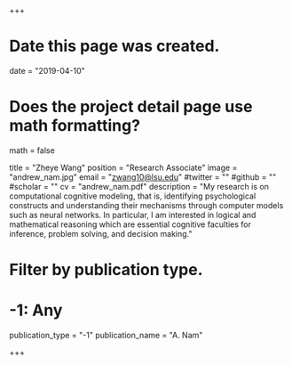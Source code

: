 +++
# Date this page was created.
date = "2019-04-10"

# Does the project detail page use math formatting?
math = false

title = "Zheye Wang"
position = "Research Associate"
image = "andrew_nam.jpg"
email = "zwang10@lsu.edu"
#twitter = ""
#github = ""
#scholar = ""
cv = "andrew_nam.pdf"
description = "My research is on computational cognitive modeling, that is, identifying psychological constructs and understanding their mechanisms through computer models such as neural networks. In particular, I am interested in logical and mathematical reasoning which are essential cognitive faculties for inference, problem solving, and decision making."

# Filter by publication type.
# -1: Any
publication_type = "-1"
publication_name = "A. Nam"
 
+++
